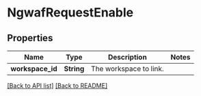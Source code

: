# NgwafRequestEnable

## Properties

Name | Type | Description | Notes
------------ | ------------- | ------------- | -------------
**workspace_id** | **String** | The workspace to link. | 

[[Back to API list]](../README.md#documentation-for-api-endpoints) [[Back to README]](../README.md)


